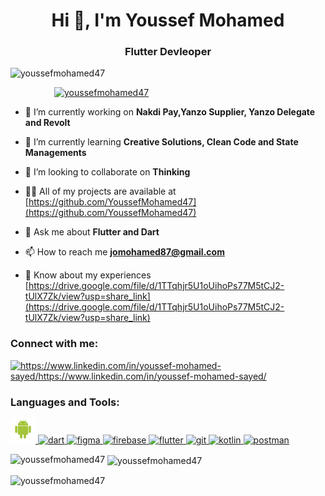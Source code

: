 <h1 align="center">Hi 👋, I'm Youssef Mohamed</h1>
<h3 align="center">Flutter Devleoper</h3>

<p align="left"> <img src="https://komarev.com/ghpvc/?username=youssefmohamed47&label=Profile%20views&color=0e75b6&style=flat" alt="youssefmohamed47" /> </p>

<p align="left" style="margin-left:5em;"> <a href="https://github.com/ryo-ma/github-profile-trophy"><img src="https://github-profile-trophy.vercel.app/?username=youssefmohamed47" alt="youssefmohamed47" /></a> </p>

- 🔭 I’m currently working on **Nakdi Pay,Yanzo Supplier, Yanzo Delegate and Revolt**

- 🌱 I’m currently learning **Creative Solutions, Clean Code and State Managements**

- 👯 I’m looking to collaborate on **Thinking**

- 👨‍💻 All of my projects are available at [https://github.com/YoussefMohamed47](https://github.com/YoussefMohamed47)

- 💬 Ask me about **Flutter and Dart**

- 📫 How to reach me **jomohamed87@gmail.com**

- 📄 Know about my experiences [https://drive.google.com/file/d/1TTqhjr5U1oUihoPs77M5tCJ2-tUlX7Zk/view?usp=share_link](https://drive.google.com/file/d/1TTqhjr5U1oUihoPs77M5tCJ2-tUlX7Zk/view?usp=share_link)

<h3 align="left">Connect with me:</h3>
<p align="left">
<a href="https://linkedin.com/in/https://www.linkedin.com/in/youssef-mohamed-sayed/https://www.linkedin.com/in/youssef-mohamed-sayed/" target="blank"><img align="center" src="https://raw.githubusercontent.com/rahuldkjain/github-profile-readme-generator/master/src/images/icons/Social/linked-in-alt.svg" alt="https://www.linkedin.com/in/youssef-mohamed-sayed/https://www.linkedin.com/in/youssef-mohamed-sayed/" height="30" width="40" /></a>
</p>

<h3 align="left">Languages and Tools:</h3>
<p align="left"> <a href="https://developer.android.com" target="_blank" rel="noreferrer"> <img src="https://raw.githubusercontent.com/devicons/devicon/master/icons/android/android-original-wordmark.svg" alt="android" width="40" height="40"/> </a> <a href="https://dart.dev" target="_blank" rel="noreferrer"> <img src="https://www.vectorlogo.zone/logos/dartlang/dartlang-icon.svg" alt="dart" width="40" height="40"/> </a> <a href="https://www.figma.com/" target="_blank" rel="noreferrer"> <img src="https://www.vectorlogo.zone/logos/figma/figma-icon.svg" alt="figma" width="40" height="40"/> </a> <a href="https://firebase.google.com/" target="_blank" rel="noreferrer"> <img src="https://www.vectorlogo.zone/logos/firebase/firebase-icon.svg" alt="firebase" width="40" height="40"/> </a> <a href="https://flutter.dev" target="_blank" rel="noreferrer"> <img src="https://www.vectorlogo.zone/logos/flutterio/flutterio-icon.svg" alt="flutter" width="40" height="40"/> </a> <a href="https://git-scm.com/" target="_blank" rel="noreferrer"> <img src="https://www.vectorlogo.zone/logos/git-scm/git-scm-icon.svg" alt="git" width="40" height="40"/> </a> <a href="https://kotlinlang.org" target="_blank" rel="noreferrer"> <img src="https://www.vectorlogo.zone/logos/kotlinlang/kotlinlang-icon.svg" alt="kotlin" width="40" height="40"/> </a> <a href="https://postman.com" target="_blank" rel="noreferrer"> <img src="https://www.vectorlogo.zone/logos/getpostman/getpostman-icon.svg" alt="postman" width="40" height="40"/> </a> </p>

<p><img align="left" src="https://github-readme-stats.vercel.app/api/top-langs?username=youssefmohamed47&show_icons=true&locale=en&layout=compact" alt="youssefmohamed47" /></p>

<p>&nbsp;<img align="center" src="https://github-readme-stats.vercel.app/api?username=youssefmohamed47&show_icons=true&locale=en" alt="youssefmohamed47" /></p>

<p><img align="center" src="https://github-readme-streak-stats.herokuapp.com/?user=youssefmohamed47&" alt="youssefmohamed47" /></p>
